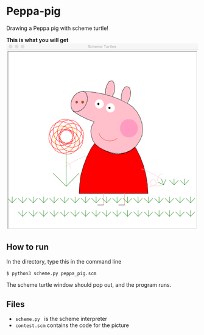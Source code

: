 
# Peppa-pig
Drawing a Peppa pig with scheme turtle!

**This is what you will get**
![peppa](./peppa_pig.png)

## How to run
In the directory, type this in the command line
```
$ python3 scheme.py peppa_pig.scm
```
The scheme turtle window should pop out, and the program runs.

## Files
- ```scheme.py ``` is the scheme interpreter
- ```contest.scm``` contains the code for the picture
